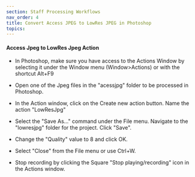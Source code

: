 ```yaml
---
section: Staff Processing Workflows
nav_order: 4
title: Convert Access JPEG to LowRes JPEG in Photoshop
topics:
---
```


#### Access Jpeg to LowRes Jpeg Action
- In Photoshop, make sure you have access to the Actions Window by selecting it under the Window menu (Window>Actions) or with the shortcut Alt+F9

- Open one of the Jpeg files in the "acessjpg" folder to be processed in Photoshop.
- In the Action window, click on the Create new action button. Name the action "LowResJpg"

- Select the "Save As…" command under the File menu. Navigate to the "lowresjpg" folder for the project. Click "Save".

- Change the "Quality" value to 8 and click OK.

- Select "Close" from the File menu or use Ctrl+W.

- Stop recording by clicking the Square "Stop playing/recording" icon in the Actions window.